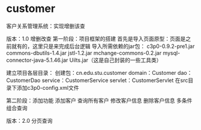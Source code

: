 # customer
客户关系管理系统：实现增删该查

版本：1.0 增删改查
  第一阶段：项目框架的搭建
  首先是导入页面原型：页面是之前就有的，这里只是来完成后台逻辑
  导入所需依赖的jar包：
    c3p0-0.9.2-pre1.jar
    commons-dbutils-1.4.jar
    jstl-1.2.jar
    mchange-commons-0.2.jar
    mysql-connector-java-5.1.46.jar
    Uilts.jar（这是自己封装的一些工具类）

   建立项目各层目录：
   创建包：cn.edu.stu.customer
    domain：Customer
    dao：CustomerDao
    service：CustomerService
    servlet：CustomerServlet
    在src目录下添加c3p0-config.xml文件

   第二阶段：添加功能
     添加客户
     查询所有客户
     修改客户信息
     删除客户信息
     多条件组合查询
     
版本：2.0 分页查询

  
